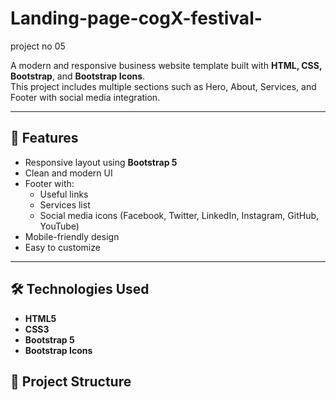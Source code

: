# Landing-page-cogX-festival-
project no 05

A modern and responsive business website template built with **HTML, CSS, Bootstrap**, and **Bootstrap Icons**.  
This project includes multiple sections such as Hero, About, Services, and Footer with social media integration.

---

## 🚀 Features
- Responsive layout using **Bootstrap 5**
- Clean and modern UI
- Footer with:
  - Useful links
  - Services list
  - Social media icons (Facebook, Twitter, LinkedIn, Instagram, GitHub, YouTube)
- Mobile-friendly design
- Easy to customize

---

## 🛠️ Technologies Used
- **HTML5**
- **CSS3**
- **Bootstrap 5**
- **Bootstrap Icons**

## 📂 Project Structure
